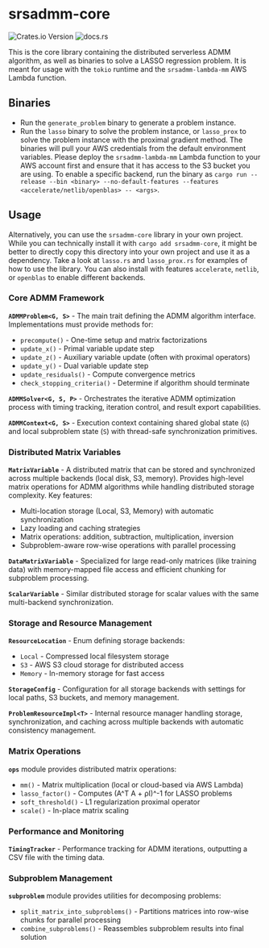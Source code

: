 # srsadmm-core

![Crates.io Version](https://img.shields.io/crates/v/srsadmm-core)
![docs.rs](https://img.shields.io/docsrs/srsadmm-core)

This is the core library containing the distributed serverless ADMM algorithm, as well as binaries to solve a LASSO regression problem. It is meant for usage with the `tokio` runtime and the `srsadmm-lambda-mm` AWS Lambda function.

## Binaries

- Run the `generate_problem` binary to generate a problem instance.
- Run the `lasso` binary to solve the problem instance, or `lasso_prox` to solve the problem instance with the proximal gradient method. The binaries will pull your AWS credentials from the default environment variables. Please deploy the `srsadmm-lambda-mm` Lambda function to your AWS account first and ensure that it has access to the S3 bucket you are using. To enable a specific backend, run the binary as `cargo run --release --bin <binary> --no-default-features --features <accelerate/netlib/openblas> -- <args>`. 

## Usage

Alternatively, you can use the `srsadmm-core` library in your own project. While you can technically install it with `cargo add srsadmm-core`, it might be better to directly copy this directory into your own project and use it as a dependency. Take a look at `lasso.rs` and `lasso_prox.rs` for examples of how to use the library. You can also install with features `accelerate`, `netlib`, or `openblas` to enable different backends.

### Core ADMM Framework

**`ADMMProblem<G, S>`** - The main trait defining the ADMM algorithm interface. Implementations must provide methods for:
- `precompute()` - One-time setup and matrix factorizations
- `update_x()` - Primal variable update step
- `update_z()` - Auxiliary variable update (often with proximal operators)
- `update_y()` - Dual variable update step
- `update_residuals()` - Compute convergence metrics
- `check_stopping_criteria()` - Determine if algorithm should terminate

**`ADMMSolver<G, S, P>`** - Orchestrates the iterative ADMM optimization process with timing tracking, iteration control, and result export capabilities.

**`ADMMContext<G, S>`** - Execution context containing shared global state (`G`) and local subproblem state (`S`) with thread-safe synchronization primitives.

### Distributed Matrix Variables

**`MatrixVariable`** - A distributed matrix that can be stored and synchronized across multiple backends (local disk, S3, memory). Provides high-level matrix operations for ADMM algorithms while handling distributed storage complexity. Key features:
- Multi-location storage (Local, S3, Memory) with automatic synchronization
- Lazy loading and caching strategies
- Matrix operations: addition, subtraction, multiplication, inversion
- Subproblem-aware row-wise operations with parallel processing

**`DataMatrixVariable`** - Specialized for large read-only matrices (like training data) with memory-mapped file access and efficient chunking for subproblem processing.

**`ScalarVariable`** - Similar distributed storage for scalar values with the same multi-backend synchronization.

### Storage and Resource Management

**`ResourceLocation`** - Enum defining storage backends:
- `Local` - Compressed local filesystem storage
- `S3` - AWS S3 cloud storage for distributed access
- `Memory` - In-memory storage for fast access

**`StorageConfig`** - Configuration for all storage backends with settings for local paths, S3 buckets, and memory management.

**`ProblemResourceImpl<T>`** - Internal resource manager handling storage, synchronization, and caching across multiple backends with automatic consistency management.

### Matrix Operations

**`ops`** module provides distributed matrix operations:
- `mm()` - Matrix multiplication (local or cloud-based via AWS Lambda)
- `lasso_factor()` - Computes (A^T A + ρI)^-1 for LASSO problems
- `soft_threshold()` - L1 regularization proximal operator
- `scale()` - In-place matrix scaling

### Performance and Monitoring

**`TimingTracker`** - Performance tracking for ADMM iterations, outputting a CSV file with the timing data.

### Subproblem Management

**`subproblem`** module provides utilities for decomposing problems:
- `split_matrix_into_subproblems()` - Partitions matrices into row-wise chunks for parallel processing
- `combine_subproblems()` - Reassembles subproblem results into final solution
